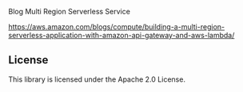 Blog Multi Region Serverless Service

https://aws.amazon.com/blogs/compute/building-a-multi-region-serverless-application-with-amazon-api-gateway-and-aws-lambda/

## License

This library is licensed under the Apache 2.0 License. 
